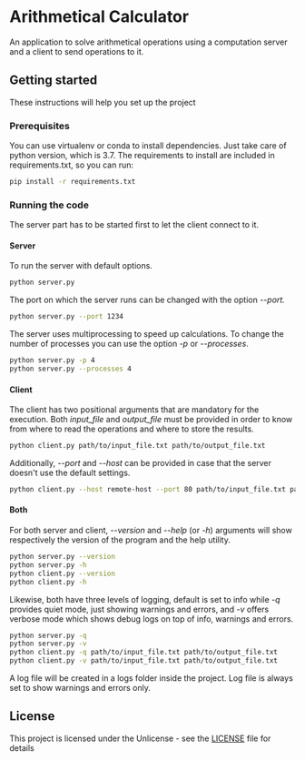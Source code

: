 # Arithmetical Calculator

An application to solve arithmetical operations using a computation server and a client to send operations to it.

## Getting started

These instructions will help you set up the project

### Prerequisites

You can use virtualenv or conda to install dependencies. Just take care of python version, which is 3.7.
The requirements to install are included in requirements.txt, so you can run:

```bash
pip install -r requirements.txt
```

### Running the code

The server part has to be started first to let the client connect to it.

#### Server

To run the server with default options.

```bash
python server.py
```

The port on which the server runs can be changed with the option *--port.*

```bash
python server.py --port 1234
```

The server uses multiprocessing to speed up calculations. To change the number of processes you can use the option *-p* or *--processes*.

```bash
python server.py -p 4
python server.py --processes 4
```

#### Client

The client has two positional arguments that are mandatory for the execution.
Both *input_file* and *output_file* must be provided in order to know from where to read the operations and where to store the results.

```bash
python client.py path/to/input_file.txt path/to/output_file.txt
```

Additionally, *--port* and *--host* can be provided in case that the server doesn't use the default settings.

```bash
python client.py --host remote-host --port 80 path/to/input_file.txt path/to/output_file.txt
```

#### Both

For both server and client, *--version* and *--help* (or *-h*) arguments will show respectively the version of the program and the help utility.

```bash
python server.py --version
python server.py -h
python client.py --version
python client.py -h
```

Likewise, both have three levels of logging, default is set to info while *-q* provides quiet mode, just showing warnings and errors, and *-v* offers verbose mode which shows debug logs on top of info, warnings and errors.

```bash
python server.py -q
python server.py -v
python client.py -q path/to/input_file.txt path/to/output_file.txt
python client.py -v path/to/input_file.txt path/to/output_file.txt
```

A log file will be created in a logs folder inside the project. Log file is always set to show warnings and errors only.

## License

This project is licensed under the Unlicense - see the [LICENSE](LICENSE) file for details